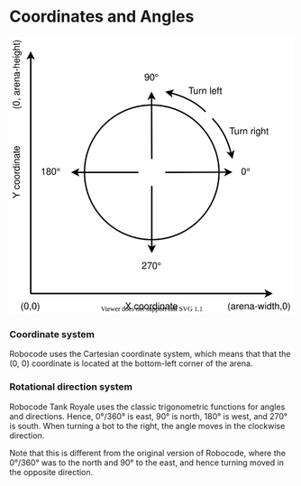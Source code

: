 # Coordinates and Angles

![Coordinate System and Rotational Direction System](../images/coordinate-system-and-unit-circle.svg)

### Coordinate system

Robocode uses the Cartesian coordinate system, which means that that the (0, 0) coordinate is located at the bottom-left corner of the arena.

### Rotational direction system

Robocode Tank Royale uses the classic trigonometric functions for angles and directions. Hence, 0°/360° is east, 90° is north, 180° is west, and 270° is south. When turning a bot to the right, the angle moves in the clockwise direction.

Note that this is different from the original version of Robocode, where the 0°/360° was to the north and 90° to the east, and hence turning moved in the opposite direction.
